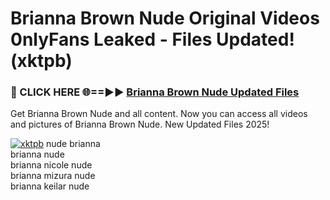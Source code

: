 # Brianna Brown Nude Original Videos 0nlyFans Leaked - Files Updated! (xktpb)

<h3>🔴 CLICK HERE 🌐==►► <a href="https://tinyurl.com/52m3yx9h" rel="nofollow">Brianna Brown Nude Updated Files</a></h3>

Get Brianna Brown Nude and all content. Now you can access all videos and pictures of Brianna Brown Nude. New Updated Files 2025!

[![xktpb](https://i.imgur.com/TnHtlc8.gif)](https://tinyurl.com/52m3yx9h)
nude brianna<br>
brianna nude<br>
brianna nicole nude<br>
brianna mizura nude<br>
brianna keilar nude